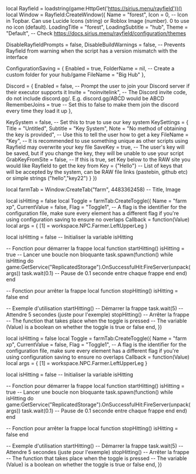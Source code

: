 local Rayfield = loadstring(game:HttpGet('https://sirius.menu/rayfield'))()
local Window = Rayfield:CreateWindow({
   Name = "forest",
   Icon = 0, -- Icon in Topbar. Can use Lucide Icons (string) or Roblox Image (number). 0 to use no icon (default).
   LoadingTitle = "forest",
   LoadingSubtitle = "hub",
   Theme = "Default", -- Check https://docs.sirius.menu/rayfield/configuration/themes

   DisableRayfieldPrompts = false,
   DisableBuildWarnings = false, -- Prevents Rayfield from warning when the script has a version mismatch with the interface

   ConfigurationSaving = {
      Enabled = true,
      FolderName = nil, -- Create a custom folder for your hub/game
      FileName = "Big Hub"
   },

   Discord = {
      Enabled = false, -- Prompt the user to join your Discord server if their executor supports it
      Invite = "noinvitelink", -- The Discord invite code, do not include discord.gg/. E.g. discord.gg/ABCD would be ABCD
      RememberJoins = true -- Set this to false to make them join the discord every time they load it up
   },

   KeySystem = false, -- Set this to true to use our key system
   KeySettings = {
      Title = "Untitled",
      Subtitle = "Key System",
      Note = "No method of obtaining the key is provided", -- Use this to tell the user how to get a key
      FileName = "Key", -- It is recommended to use something unique as other scripts using Rayfield may overwrite your key file
      SaveKey = true, -- The user's key will be saved, but if you change the key, they will be unable to use your script
      GrabKeyFromSite = false, -- If this is true, set Key below to the RAW site you would like Rayfield to get the key from
      Key = {"Hello"} -- List of keys that will be accepted by the system, can be RAW file links (pastebin, github etc) or simple strings ("hello","key22")
   }
})



local farmTab = Window:CreateTab("farm", 4483362458) -- Title, Image


local isHitting = false
local Toggle = farmTab:CreateToggle({
   Name = "farm xp",
   CurrentValue = false,
   Flag = "Toggle1", -- A flag is the identifier for the configuration file, make sure every element has a different flag if you're using configuration saving to ensure no overlaps
   Callback = function(Value)
   local args = {
    [1] = workspace.NPC.Farmer.LeftUpperLeg
}

local isHitting = false -- Initialiser la variable isHitting

-- Fonction pour démarrer la frappe
local function startHitting()
    isHitting = true
    -- Lancer une boucle non bloquante
    task.spawn(function()
        while isHitting do
            game:GetService("ReplicatedStorage").OnSuccessfulHit:FireServer(unpack(args))
            task.wait(0.1) -- Pause de 0.1 seconde entre chaque frappe
        end
    end)
end

-- Fonction pour arrêter la frappe
local function stopHitting()
    isHitting = false
end

-- Exemple d'utilisation
startHitting() -- Démarrer la frappe
task.wait(5) -- Attendre 5 secondes (juste pour l'exemple)
stopHitting() -- Arrêter la frappe
   -- The function that takes place when the toggle is pressed
   -- The variable (Value) is a boolean on whether the toggle is true or false
   end,
})



local isHitting = false
local Toggle = farmTab:CreateToggle({
   Name = "farm xp",
   CurrentValue = false,
   Flag = "Toggle1", -- A flag is the identifier for the configuration file, make sure every element has a different flag if you're using configuration saving to ensure no overlaps
   Callback = function(Value)
   local args = {
    [1] = workspace.NPC.Farmer.LeftUpperLeg
}

local isHitting = false -- Initialiser la variable isHitting

-- Fonction pour démarrer la frappe
local function startHitting()
    isHitting = true
    -- Lancer une boucle non bloquante
    task.spawn(function()
        while isHitting do
            game:GetService("ReplicatedStorage").OnSuccessfulHit:FireServer(unpack(args))
            task.wait(0.1) -- Pause de 0.1 seconde entre chaque frappe
        end
    end)
end

-- Fonction pour arrêter la frappe
local function stopHitting()
    isHitting = false
end

-- Exemple d'utilisation
startHitting() -- Démarrer la frappe
task.wait(5) -- Attendre 5 secondes (juste pour l'exemple)
stopHitting() -- Arrêter la frappe
   -- The function that takes place when the toggle is pressed
   -- The variable (Value) is a boolean on whether the toggle is true or false
   end,
})

